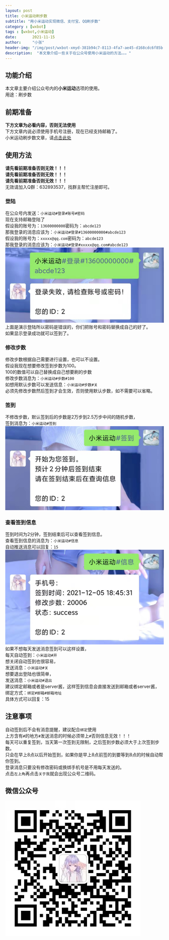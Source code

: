 ```yaml
---
layout: post
title: 小米运动刷步数
subtitle: "用小米运动实现微信、支付宝、QQ刷步数"
category : [wxbot]
tags : [wxbot,小米运动]
date:       2021-11-15
author:     "小张"
header-img: "/img/post/wxbot-xmyd-381b94c7-8113-4fa7-ae45-d168cdc6f85b.jpg"
description:  "本文章介绍一些关于在公众号使用小米运动的方法。。。"
---
```


## 功能介绍
本文章主要介绍公众号内的**小米运动**选项的使用。  
用途：刷步数  
  
## 前期准备
**下方文章为必看内容，否则无法使用**  
下方文章内说必须使用手机号注册，现在已经支持邮箱了。  
小米运动刷步数文章，请[点击此处](https://mp.weixin.qq.com/s/B7Q0mnjjigy87esCgBNySQ)  
  
## 使用方法
**请先看前期准备否则无效！！！**  
**请先看前期准备否则无效！！！**  
**请先看前期准备否则无效！！！**  
无效请加入Q群：632893537，找群主帮忙注册即可。  

### 登陆
在公众号内发送：`小米运动#登录#账号#密码`  
现在支持邮箱登陆了  
假设我的账号为：`13600000000`密码为：`abcde123`  
那我登录的消息应该为：`小米运动#登录#13600000000#abcde123`  
假设我的账号为：`xxxxx@qq.com`密码为：`abcde123`  
那我登录的消息应该为：`小米运动#登录#xxxxx@qq.com#abcde123`  
![wxbot_xmyd_login-1b2d5105-a6b8-428a-a1ca-dfd5b1c3b4dd](/img/post/wxbot_xmyd_login-1b2d5105-a6b8-428a-a1ca-dfd5b1c3b4dd.jpg)
上面是演示登陆所以密码是错误的，你们把账号和密码替换成自己的好了。  
如果显示登录成功就可以签到了。  

### 修改步数
修改步数根据自己需要进行设置，也可以不设置。  
假设我现在想要修改签到步数为100。  
100的数值可以自己替换成自己想要刷的步数  
修改步数消息为：`小米运动#步数#100`  
如想用默认步数可以发送信息：`小米运动#步数#关`  
必须先修改步数然后签到才会生效，否则使用默认步数，如不需要可以省略。  

### 签到
不修改步数，默认签到后的步数是2万步到2.5万步中间的随机步数，  
签到消息为：`小米运动#签到`  
![wxbot_xmyd_qd-0b84dbad-0312-45f9-81b3-4f95f5e8ab2e](/img/post/wxbot_xmyd_qd-0b84dbad-0312-45f9-81b3-4f95f5e8ab2e.jpg)

### 查看签到信息
签到时间为2分钟，签到结束后可以查看签到信息。  
查看签到信息的消息为：`小米运动#信息`  
自动推送消息可以回复：`15`  
![wxbot_xmyd_xx-74926bd7-f7c9-43b0-9431-ea4519ba9f46](/img/post/wxbot_xmyd_xx-74926bd7-f7c9-43b0-9431-ea4519ba9f46.jpg)
如果不想每天发送消息签到可以这样设置，  
每天自动签到：`小米运动#开`  
想关闭自动签到也很容易，  
发送消息：`小米运动#关`  
想要退出登陆也很简单，  
发送消息：`小米运动#退出`  
建议绑定邮箱或者是server酱，这样签到信息会直接发送到邮箱或者server酱，  
绑定方式：`绑定#邮箱#邮箱地址`  
具体方式可以回复：15
  
## 注意事项
自动签到后不会有消息提醒，建议配合`绑定`使用  
上方含有`#`的地方`#`发送消息的时候必须带上`#`否则信息无效！！！  
每天可以重复签到，当天第一次签到无限制，之后签到步数必须大于上次签到步数。  
只会在早上8点以后开始签到，如果你是早上8点前签的到要等到8点的时候自动帮你签到。  
登录消息只要没有修改密码或换绑手机号是不用每天发送的。  
点击`左上角`再点击`关于我`就会出现公众号二维码。

## 微信公众号
![微信公众号](/img/post/qrcode_WeChatPublic.jpg)
